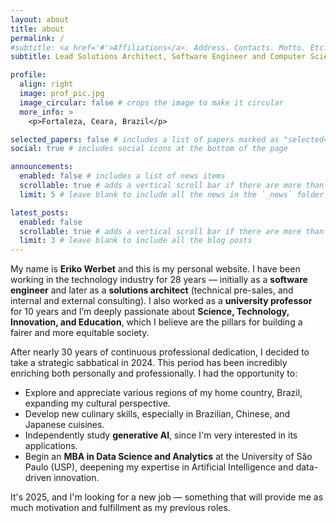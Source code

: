 ```yaml
---
layout: about
title: about
permalink: /
#subtitle: <a href='#'>Affiliations</a>. Address. Contacts. Motto. Etc.
subtitle: Lead Solutions Architect, Software Engineer and Computer Science Professor

profile:
  align: right
  image: prof_pic.jpg
  image_circular: false # crops the image to make it circular
  more_info: >
    <p>Fortaleza, Ceara, Brazil</p>

selected_papers: false # includes a list of papers marked as "selected={true}"
social: true # includes social icons at the bottom of the page

announcements:
  enabled: false # includes a list of news items
  scrollable: true # adds a vertical scroll bar if there are more than 3 news items
  limit: 5 # leave blank to include all the news in the `_news` folder

latest_posts:
  enabled: false
  scrollable: true # adds a vertical scroll bar if there are more than 3 new posts items
  limit: 3 # leave blank to include all the blog posts
---
```


My name is **Eriko Werbet** and this is my personal website. I have been working in the technology industry for 28 years — initially as a **software engineer** and later as a **solutions architect** (technical pre-sales, and internal and external consulting). I also worked as a **university professor** for 10 years and I’m deeply passionate about **Science, Technology, Innovation, and Education**, which I believe are the pillars for building a fairer and more equitable society.

After nearly 30 years of continuous professional dedication, I decided to take a strategic sabbatical in 2024. This period has been incredibly enriching both personally and professionally. I had the opportunity to:

- Explore and appreciate various regions of my home country, Brazil, expanding my cultural perspective.
- Develop new culinary skills, especially in Brazilian, Chinese, and Japanese cuisines.
- Independently study **generative AI**, since I'm very interested in its applications.
- Begin an **MBA in Data Science and Analytics** at the University of São Paulo (USP), deepening my expertise in Artificial Intelligence and data-driven innovation.

It's 2025, and I'm looking for a new job — something that will provide me as much motivation and fulfillment as my previous roles.

